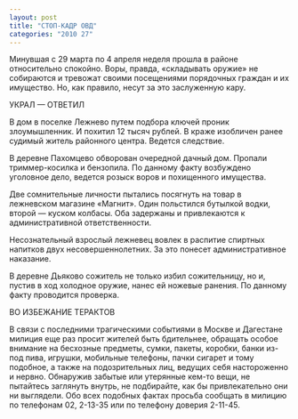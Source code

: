```yaml
---
layout: post
title: "СТОП-КАДР ОВД"
categories: "2010 27"
---
```


Минувшая с 29 марта по 4 апреля неделя прошла в районе относительно спокойно. Воры, правда, «складывать оружие» не собираются и тревожат своими посещениями порядочных граждан и их имущество. Но, как правило, несут за это заслуженную кару.

УКРАЛ — ОТВЕТИЛ

В дом в поселке Лежнево путем подбора ключей проник злоумышленник. И похитил 12 тысяч рублей. В краже изобличен ранее судимый житель районного центра. Ведется следствие.

В деревне Пахомцево обворован очередной дачный дом. Пропали триммер-косилка и бензопила. По данному факту возбуждено уголовное дело, ведется розыск воров и похищенного имущества.

Две сомнительные личности пытались посягнуть на товар в лежневском магазине «Магнит». Один польстился бутылкой водки, второй — куском колбасы. Оба задержаны и привлекаются к административной ответственности.

Несознательный взрослый лежневец вовлек в распитие спиртных напитков двух несовершеннолетних. За это понесет административное наказание.

В деревне Дьяково сожитель не только избил сожительницу, но и, пустив в ход холодное оружие, нанес ей ножевые ранения. По данному факту проводится проверка.

ВО ИЗБЕЖАНИЕ ТЕРАКТОВ

В связи с последними трагическими событиями в Москве и Дагестане милиция еще раз просит жителей быть бдительнее, обращать особое внимание на бесхозные предметы, сумки, пакеты, коробки, банки из-под пива, игрушки, мобильные телефоны, пачки сигарет и тому подобное, а также на подозрительных лиц, ведущих себя настороженно и нервно. Обнаружив забытые или утерянные кем-то вещи, не пытайтесь заглянуть внутрь, не подбирайте, как бы привлекательно они ни выглядели. Обо всех подобных фактах просьба сообщать в милицию по телефонам 02, 2-13-35 или по телефону доверия 2-11-45.


